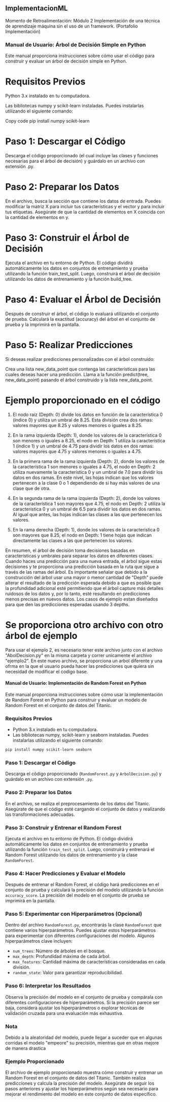 ## ImplementacionML
Momento de Retroalimentación: Módulo 2 Implementación de una técnica de aprendizaje máquina sin el uso de un framework. (Portafolio Implementación)

### Manual de Usuario: Árbol de Decisión Simple en Python
Este manual proporciona instrucciones sobre cómo usar el código para construir y evaluar un árbol de decisión simple en Python.

# Requisitos Previos
Python 3.x instalado en tu computadora.

Las bibliotecas numpy y scikit-learn instaladas. Puedes instalarlas utilizando el siguiente comando:

Copy code
pip install numpy scikit-learn

# Paso 1: Descargar el Código
Descarga el código proporcionado (el cual incluye las clases y funciones necesarias para el árbol de decisión) y guárdalo en un archivo con extensión .py.

# Paso 2: Preparar los Datos
En el archivo, busca la sección que contiene los datos de entrada. Puedes modificar la matriz X para incluir tus características y el vector y para incluir tus etiquetas. Asegúrate de que la cantidad de elementos en X coincida con la cantidad de elementos en y.

# Paso 3: Construir el Árbol de Decisión
Ejecuta el archivo en tu entorno de Python.
El código dividirá automáticamente los datos en conjuntos de entrenamiento y prueba utilizando la función train_test_split.
Luego, construirá el árbol de decisión utilizando los datos de entrenamiento y la función build_tree.

# Paso 4: Evaluar el Árbol de Decisión
Después de construir el árbol, el código lo evaluará utilizando el conjunto de prueba.
Calculará la exactitud (accuracy) del árbol en el conjunto de prueba y la imprimirá en la pantalla.

# Paso 5: Realizar Predicciones
Si deseas realizar predicciones personalizadas con el árbol construido:

Crea una lista new_data_point que contenga las características para las cuales deseas hacer una predicción.
Llama a la función predict(tree, new_data_point) pasando el árbol construido y la lista new_data_point.

# Ejemplo proporcionado en el código
1. El nodo raíz (Depth: 0) divide los datos en función de la característica 0 (índice 0) y utiliza un umbral de 8.25. Esta división crea dos ramas: valores mayores que 8.25 y valores menores o iguales a 8.25.

2. En la rama izquierda (Depth: 1), donde los valores de la característica 0 son menores o iguales a 8.25, el nodo en Depth: 1 utiliza la característica 1 (índice 1) y un umbral de 4.75 para dividir los datos en dos ramas: valores mayores que 4.75 y valores menores o iguales a 4.75.

3. En la primera rama de la rama izquierda (Depth: 2), donde los valores de la característica 1 son menores o iguales a 4.75, el nodo en Depth: 2 utiliza nuevamente la característica 0 y un umbral de 7.0 para dividir los datos en dos ramas. En este nivel, las hojas indican que los valores pertenecen a la clase 0 o 1 dependiendo de si hay más valores de una clase que de otra.

4. En la segunda rama de la rama izquierda (Depth: 2), donde los valores de la característica 1 son mayores que 4.75, el nodo en Depth: 2 utiliza la característica 0 y un umbral de 6.5 para dividir los datos en dos ramas. Al igual que antes, las hojas indican las clases a las que pertenecen los valores.

5. En la rama derecha (Depth: 1), donde los valores de la característica 0 son mayores que 8.25, el nodo en Depth: 1 tiene hojas que indican directamente las clases a las que pertenecen los valores.

En resumen, el árbol de decisión toma decisiones basadas en características y umbrales para separar los datos en diferentes clases. Cuando haces una predicción para una nueva entrada, el árbol sigue estas decisiones y te proporciona una predicción basada en la ruta que sigue a través de las ramas del árbol.  Es importante señalar que debido a la construcción del árbol usar una mayor o menor cantidad de "Depth" puede alterar el resultado de la predicción esperada debido a que es posible que la profundidad adicional esté permitiendo que el árbol capture más detalles ruidosos de los datos y, por lo tanto, esté resultando en predicciones menos precisas en nuevos datos.  Los casos de ejemplo estan diseñados para que den las predicciones esperadas usando 3 depths.

# Se proporciona otro archivo con otro árbol de ejemplo

Para usar el ejemplo 2, es necesario tener este archivo junto con el archivo "AbolDecision.py" en la misma carpeta y correr unicamente el archivo "ejemplo2".  En este nuevo archivo, se proporciona un arbol diferente y una ofrma en la que el usuario pueda hacer las predicciones que quiera sin necesidad de modificar el codigo base.

#### Manual de Usuario: Implementación de Random Forest en Python

Este manual proporciona instrucciones sobre cómo usar la implementación de Random Forest en Python para construir y evaluar un modelo de Random Forest en el conjunto de datos del Titanic.

### Requisitos Previos
- Python 3.x instalado en tu computadora.
- Las bibliotecas numpy, scikit-learn y seaborn instaladas. Puedes instalarlas utilizando el siguiente comando:

```bash
pip install numpy scikit-learn seaborn
```

### Paso 1: Descargar el Código
Descarga el código proporcionado (`RandomForest.py` y `ArbolDecision.py`) y guárdalo en un archivo con extensión `.py`.

### Paso 2: Preparar los Datos
En el archivo, se realiza el preprocesamiento de los datos del Titanic. Asegúrate de que el código esté cargando el conjunto de datos y realizando las transformaciones adecuadas.

### Paso 3: Construir y Entrenar el Random Forest
Ejecuta el archivo en tu entorno de Python. El código dividirá automáticamente los datos en conjuntos de entrenamiento y prueba utilizando la función `train_test_split`. Luego, construirá y entrenará el Random Forest utilizando los datos de entrenamiento y la clase `RandomForest`.

### Paso 4: Hacer Predicciones y Evaluar el Modelo
Después de entrenar el Random Forest, el código hará predicciones en el conjunto de prueba y calculará la precisión del modelo utilizando la función `accuracy_score`. La precisión del modelo en el conjunto de prueba se imprimirá en la pantalla.

### Paso 5: Experimentar con Hiperparámetros (Opcional)
Dentro del archivo `RandomForest.py`, encontrarás la clase `RandomForest` que contiene varios hiperparámetros. Puedes ajustar estos hiperparámetros para experimentar con diferentes configuraciones del modelo. Algunos hiperparámetros clave incluyen:
- `num_trees`: Número de árboles en el bosque.
- `max_depth`: Profundidad máxima de cada árbol.
- `max_features`: Cantidad máxima de características consideradas en cada división.
- `random_state`: Valor para garantizar reproducibilidad.

### Paso 6: Interpretar los Resultados
Observa la precisión del modelo en el conjunto de prueba y compárala con diferentes configuraciones de hiperparámetros. Si la precisión parece ser baja, considera ajustar los hiperparámetros o explorar técnicas de validación cruzada para una evaluación más exhaustiva.

### Nota
Debido a la aleatoridad del modelo, puede llegar a suceder que en algunas corridas el modelo "empeore" su precisión, mientras que en otras mejore de manera drastica

### Ejemplo Proporcionado
El archivo de ejemplo proporcionado muestra cómo construir y entrenar un Random Forest en el conjunto de datos del Titanic. También realiza predicciones y calcula la precisión del modelo. Asegúrate de seguir los pasos anteriores y ajustar los hiperparámetros según sea necesario para mejorar el rendimiento del modelo en este conjunto de datos específico.